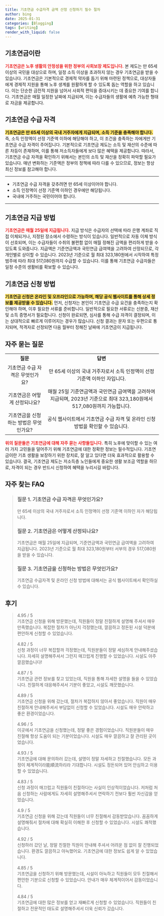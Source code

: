 ```yaml
---
title: 기초연금 수급자격 금액 산정 신청하기 필수 절차
author: bing
date: 2025-01-31
categories: [Blogging]
tags: [writing]
render_with_liquid: false
---
```



<h2 id='기초연금이란'>기초연금이란</h2>

<p><b><span style="color: #ee2323;">기초연금은 노후 생활의 안정성을 위한 정부의 사회보장 제도입니다.</span></b> 본 제도는 만 65세 이상의 국민을 대상으로 하며, 일정 소득 이상을 초과하지 않는 경우 기초연금을 받을 수 있습니다. 기초연금은 기본적으로 경제적 약자를 돕기 위해 마련된 정책으로, 대상자들에게 경제적 지원을 통해 노후 생계를 원활하게 할 수 있도록 돕는 역할을 하고 있습니다. 이는 단순한 금전적 지원을 넘어서 사회적 편익을 증대시키는 데 중요한 기여를 합니다. 기초연금은 매월 일정한 날짜에 지급되며, 이는 수급자들의 생활에 예측 가능한 형태로 자금을 제공합니다.</p>

<h2 id='기초연금 수급 자격'>기초연금 수급 자격</h2>

<p><b><span style="background-color: #ffe066;">기초연금은 만 65세 이상의 국내 거주자에게 지급되며, 소득 기준을 충족해야 합니다.</span></b> 즉, 소득 인정액이 선정 기준액 이하에 해당해야 하고, 이 조건을 충족하는 자에게만 기초연금 수급 자격이 주어집니다. 기본적으로 기초연금 제도는 소득 및 재산의 수준에 따른 차등이 존재하며, 이를 통해 저소득자들에게 보다 많은 혜택을 제공합니다. 따라서, 기초연금 수급 자격을 확인하기 위해서는 본인의 소득 및 재산을 정확히 파악할 필요가 있습니다. 매년 변화하는 기준액은 정부의 정책에 따라 다를 수 있으므로, 정보는 항상 최신 정보를 참고해야 합니다.</p>

<hr />

<ul>
    <li>기초연금 수급 자격을 갖추려면 만 65세 이상이어야 합니다.</li>
    <li>소득 인정액이 선정 기준액 이하인 경우에만 해당됩니다.</li>
    <li>국내에 거주하는 국민이어야 합니다.</li>
</ul>

<hr />

<h2 id='기초연금 지급 방법'>기초연금 지급 방법</h2>

<p><b><span style="color: #ee2323;">기초연금은 매월 25일에 지급됩니다.</span></b> 지급 방식은 수급자의 선택에 따라 은행 계좌로 직접 이체되거나, 지정된 장소에서 수령하는 방식이 있습니다. 일반적으로 자동 이체 방식이 선호되며, 이는 수급자들이 수취의 불편함 없이 매월 정해진 금액을 편리하게 받을 수 있도록 도와줍니다. 지급액은 기준연금액과 국민연금 급여액을 고려하여 산정되므로, 각 개인별로 상이할 수 있습니다. 2023년 기준으로 월 최대 323,180원에서 시작하여 특정 범주에 따라 최대 517,080원까지 수급할 수 있습니다. 이를 통해 기초연금 수급자들은 일정 수준의 생활비를 확보할 수 있습니다.</p>

<h2 id='기초연금 신청 방법'>기초연금 신청 방법</h2>

<p><b><span style="background-color: #ffe066;">기초연금 신청은 온라인 및 오프라인으로 가능하며, 해당 공식 웹사이트를 통해 상세 정보를 제공받을 수 있습니다.</span></b> 먼저, 신청자는 본인이 기초연금 수급 요건을 충족하는지 확인해야 하며, 이후 필요한 서류를 준비합니다. 일반적으로 필요한 서류로는 신분증, 재산 및 소득 증명서가 필요합니다. 신청이 완료되면, 심사를 통해 수급 자격이 결정되며, 이는 상대적으로 빠르게 이루어지는 경우가 많습니다. 신청 결과는 문자 또는 우편으로 통지되며, 적격자로 선정되면 다음 월부터 정해진 날짜에 기초연금이 지급됩니다.</p>

<h2 id='자주 묻는 질문'>자주 묻는 질문</h2>

<table>
    <tr>
        <td style="text-align: center; height: 17px;"><b>질문</b></td>
        <td style="text-align: center; height: 17px;"><b>답변</b></td>
    </tr>
    <tr>
        <td style="text-align: center; height: 17px;">기초연금 수급 자격은 무엇인가요?</td>
        <td style="text-align: center; height: 17px;">만 65세 이상의 국내 거주자로서 소득 인정액이 선정 기준액 이하인 자입니다.</td>
    </tr>
    <tr>
        <td style="text-align: center; height: 17px;">기초연금은 어떻게 산정되나요?</td>
        <td style="text-align: center; height: 17px;">매월 25일 기준연금액과 국민연금 급여액을 고려하여 지급되며, 2023년 기준으로 최대 323,180원에서 517,080원까지 가능합니다.</td>
    </tr>
    <tr>
        <td style="text-align: center; height: 17px;">기초연금을 신청하는 방법은 무엇인가요?</td>
        <td style="text-align: center; height: 17px;">공식 웹사이트에서 기초연금 수급 자격 및 온라인 신청 방법을 확인할 수 있습니다.</td>
    </tr>
</table>

<p><b><span style="color: #ee2323;">위의 질문들은 기초연금에 대해 자주 묻는 사항들입니다.</span></b> 특히 노후에 맞이할 수 있는 여러 가지 고민들을 덜어주기 위해 기초연금에 대한 정확한 정보는 필수적입니다. 기초연금이란 기초 생활을 보장하기 위한 장치로, 잘 알고 있다면 더욱 효과적으로 활용할 수 있습니다. 결국, 기초연금 제도는 저소득층 노인들에게 중요한 생활 보조금 역할을 하므로, 자격이 되는 경우 반드시 신청하여 혜택을 누리시길 바랍니다.</p>


<h2 id='자주_찾는_FAQ'>자주 찾는 FAQ</h2>
<div itemscope="" itemtype="https://schema.org/FAQPage"> 
<blockquote> 
<div itemscope="" itemprop="mainEntity" itemtype="https://schema.org/Question"> 
<h3 itemprop="name">질문 1. 기초연금 수급 자격은 무엇인가요?</h3> 
<div itemscope="" itemprop="acceptedAnswer" itemtype="https://schema.org/Answer"> 
<span itemprop="text"> 
<p>만 65세 이상의 국내 거주자로서 소득 인정액이 선정 기준액 이하인 자가 해당됩니다.</p> 
</span> 
</div> 
</div> 
<div itemscope="" itemprop="mainEntity" itemtype="https://schema.org/Question"> 
<h3 itemprop="name">질문 2. 기초연금은 어떻게 산정되나요?</h3> 
<div itemscope="" itemprop="acceptedAnswer" itemtype="https://schema.org/Answer"> 
<span itemprop="text"> 
<p>기초연금은 매월 25일에 지급되며, 기준연금액과 국민연금 급여액을 고려하여 지급됩니다. 2023년 기준으로 월 최대 323,180원부터 서부의 경우 517,080원을 받을 수 있습니다.</p> 
</span> 
</div> 
</div> 
<div itemscope="" itemprop="mainEntity" itemtype="https://schema.org/Question"> 
<h3 itemprop="name">질문 3. 기초연금을 신청하는 방법은 무엇인가요?</h3> 
<div itemscope="" itemprop="acceptedAnswer" itemtype="https://schema.org/Answer"> 
<span itemprop="text"> 
<p>기초연금 수급자격 및 온라인 신청 방법에 대해서는 공식 웹사이트에서 확인하실 수 있습니다.</p> 
</span> 
</div> 
</div> 
</blockquote> 
</div>
<h2 id='후기'>후기</h2>
<div itemscope itemtype="https://schema.org/Product">
  <blockquote>
  <div itemprop="review" itemscope itemtype="https://schema.org/Review">
      <div itemprop="reviewRating" itemscope itemtype="https://schema.org/Rating"> <span itemprop="ratingValue">4.95</span> / <span itemprop="bestRating">5</span> </div>
      <span itemprop="reviewBody">기초연금 신청을 위해 방문했는데, 직원들이 정말 친절하게 설명해 주셔서 매우 만족했습니다. 복잡한 절차가 아닌지 걱정했는데, 깔끔하고 정돈된 시설 덕분에 편안하게 신청할 수 있었습니다.</span>
  </div>
  <br>
  <div itemprop="review" itemscope itemtype="https://schema.org/Review">
      <div itemprop="reviewRating" itemscope itemtype="https://schema.org/Rating"> <span itemprop="ratingValue">4.82</span> / <span itemprop="bestRating">5</span> </div>
      <span itemprop="reviewBody">신청 과정이 너무 복잡할까 걱정했는데, 직원분들이 정말 세심하게 안내해주셨습니다. 자세히 설명해주셔서 그런지 매끄럽게 진행할 수 있었습니다. 시설도 아주 깔끔했습니다!</span>
  </div>
  <br>
  <div itemprop="review" itemscope itemtype="https://schema.org/Review">
      <div itemprop="reviewRating" itemscope itemtype="https://schema.org/Rating"> <span itemprop="ratingValue">4.87</span> / <span itemprop="bestRating">5</span> </div>
      <span itemprop="reviewBody">기초연금 관련 정보를 찾고 있었는데, 직원을 통해 자세한 설명을 들을 수 있었습니다. 친절하게 대응해주셔서 기분이 좋았고, 시설도 깨끗했습니다.</span>
  </div>
  <br>
  <div itemprop="review" itemscope itemtype="https://schema.org/Review">
      <div itemprop="reviewRating" itemscope itemtype="https://schema.org/Rating"> <span itemprop="ratingValue">4.89</span> / <span itemprop="bestRating">5</span> </div>
      <span itemprop="reviewBody">기초연금 신청을 위해 갔는데, 절차가 복잡하지 않아서 좋았습니다. 직원이 매우 친절하게 안내해주셔서 부담없이 신청할 수 있었습니다. 시설도 매우 안락하고 좋은 환경이었습니다.</span>
  </div>
  <br>
  <div itemprop="review" itemscope itemtype="https://schema.org/Review">
      <div itemprop="reviewRating" itemscope itemtype="https://schema.org/Rating"> <span itemprop="ratingValue">4.96</span> / <span itemprop="bestRating">5</span> </div>
      <span itemprop="reviewBody">이곳에서 기초연금을 신청했는데, 정말 좋은 경험이었습니다. 직원분들이 매우 친절해 항상 도움이 되는 기분이었습니다. 시설도 매우 깔끔하고 잘 관리된 곳이었습니다.</span>
  </div>
  <br>
  <div itemprop="review" itemscope itemtype="https://schema.org/Review">
      <div itemprop="reviewRating" itemscope itemtype="https://schema.org/Rating"> <span itemprop="ratingValue">4.93</span> / <span itemprop="bestRating">5</span> </div>
      <span itemprop="reviewBody">기초연금에 대해 문의하러 갔는데, 설명이 정말 자세하고 친절했습니다. 모든 과정이 체계적이라能順流하리라 기대합니다. 시설도 정돈되어 있어 안심하고 이용할 수 있었습니다.</span>
  </div>
  <br>
  <div itemprop="review" itemscope itemtype="https://schema.org/Review">
      <div itemprop="reviewRating" itemscope itemtype="https://schema.org/Rating"> <span itemprop="ratingValue">4.83</span> / <span itemprop="bestRating">5</span> </div>
      <span itemprop="reviewBody">신청 과정이 매끄럽고 직원들이 친절하다는 사실이 인상적이었습니다. 저처럼 처음 신청하는 사람에게도 자세히 설명해주셔서 연락하기 전보다 훨씬 자신감을 얻었습니다.</span>
  </div>
  <br>
  <div itemprop="review" itemscope itemtype="https://schema.org/Review">
      <div itemprop="reviewRating" itemscope itemtype="https://schema.org/Rating"> <span itemprop="ratingValue">4.9</span> / <span itemprop="bestRating">5</span> </div>
      <span itemprop="reviewBody">기초연금 신청을 위해 갔는데 직원들이 너무 친절해서 감동받았습니다. 꼼꼼하게 설명해줘서 절차에 대해 확실히 이해한 후 신청할 수 있었습니다. 시설도 쾌적했습니다.</span>
  </div>
  <br>
  <div itemprop="review" itemscope itemtype="https://schema.org/Review">
      <div itemprop="reviewRating" itemscope itemtype="https://schema.org/Rating"> <span itemprop="ratingValue">4.92</span> / <span itemprop="bestRating">5</span> </div>
      <span itemprop="reviewBody">신청하러 갔던 날, 정말 친절한 직원이 안내해 주셔서 어려운 점 없이 잘 진행되었습니다. 환경도 깔끔하고 아늑했어요. 기초연금에 대한 정보도 쉽게 알 수 있었습니다.</span>
  </div>
  <br>
  <div itemprop="review" itemscope itemtype="https://schema.org/Review">
      <div itemprop="reviewRating" itemscope itemtype="https://schema.org/Rating"> <span itemprop="ratingValue">4.85</span> / <span itemprop="bestRating">5</span> </div>
      <span itemprop="reviewBody">기초연금을 신청하기 위해 방문했는데, 시설이 아늑하고 직원들이 모두 친절해서 편안한 기분으로 신청할 수 있었습니다. 안내가 매우 체계적이어서 감동이었습니다.</span>
  </div>
  <br>
  <div itemprop="review" itemscope itemtype="https://schema.org/Review">
      <div itemprop="reviewRating" itemscope itemtype="https://schema.org/Rating"> <span itemprop="ratingValue">4.84</span> / <span itemprop="bestRating">5</span> </div>
      <span itemprop="reviewBody">기초연금에 대한 많은 정보를 얻고 재빠르게 신청할 수 있었습니다. 직원들이 친절하고 전문적인 태도로 설명해주셔서 더욱 신뢰가 갔습니다.</span>
  </div>
  </blockquote>
</div>
